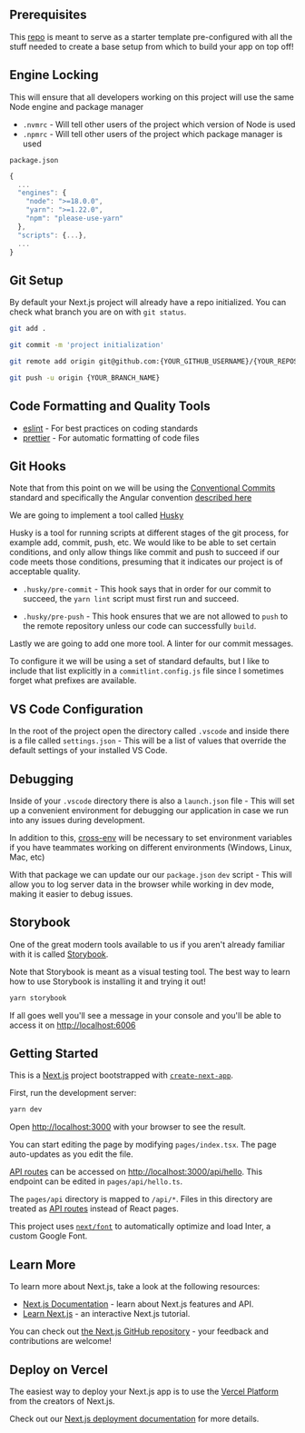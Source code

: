## Prerequisites

This [repo](https://github.com/georgearion/nextjs-starter-storybook) is meant to serve as a starter template pre-configured with all the stuff needed to create a base setup from which to build your app on top off!

## Engine Locking

This will ensure that all developers working on this project will use the same Node engine and package manager

- `.nvmrc` - Will tell other users of the project which version of Node is used
- `.npmrc` - Will tell other users of the project which package manager is used

`package.json`

```js
{
  ...
  "engines": {
    "node": ">=18.0.0",
    "yarn": ">=1.22.0",
    "npm": "please-use-yarn"
  },
  "scripts": {...},
  ...
}
```

## Git Setup

By default your Next.js project will already have a repo initialized. You can check what branch you are on with `git status`.

```bash
git add .

git commit -m 'project initialization'

git remote add origin git@github.com:{YOUR_GITHUB_USERNAME}/{YOUR_REPOSITORY_NAME}.git

git push -u origin {YOUR_BRANCH_NAME}
```

## Code Formatting and Quality Tools

- [eslint](https://eslint.org/) - For best practices on coding standards
- [prettier](https://prettier.io/) - For automatic formatting of code files

## Git Hooks

Note that from this point on we will be using the [Conventional Commits](https://www.conventionalcommits.org/en/v1.0.0/#summary) standard and specifically the Angular convention [described here](https://github.com/angular/angular/blob/22b96b9/CONTRIBUTING.md#type)

We are going to implement a tool called [Husky](https://typicode.github.io/husky/#/)

Husky is a tool for running scripts at different stages of the git process, for example add, commit, push, etc. We would like to be able to set certain conditions, and only allow things like commit and push to succeed if our code meets those conditions, presuming that it indicates our project is of acceptable quality.

- `.husky/pre-commit` - This hook says that in order for our commit to succeed, the `yarn lint` script must first run and succeed.

- `.husky/pre-push` - This hook ensures that we are not allowed to `push` to the remote repository unless our code can successfully `build`.

Lastly we are going to add one more tool. A linter for our commit messages.

To configure it we will be using a set of standard defaults, but I like to include that list explicitly in a `commitlint.config.js` file since I sometimes forget what prefixes are available.

## VS Code Configuration

In the root of the project open the directory called `.vscode` and inside there is a file called `settings.json` - This will be a list of values that override the default settings of your installed VS Code.

## Debugging

Inside of your `.vscode` directory there is also a `launch.json` file - This will set up a convenient environment for debugging our application in case we run into any issues during development.

In addition to this, [cross-env](https://www.npmjs.com/package/cross-env) will be necessary to set environment variables if you have teammates working on different environments (Windows, Linux, Mac, etc)

With that package we can update our our `package.json` `dev` script - This will allow you to log server data in the browser while working in dev mode, making it easier to debug issues.

## Storybook

One of the great modern tools available to us if you aren't already familiar with it is called [Storybook](https://storybook.js.org/).

Note that Storybook is meant as a visual testing tool. The best way to learn how to use Storybook is installing it and trying it out!

```bash
yarn storybook
```

If all goes well you'll see a message in your console and you'll be able to access it on [http://localhost:6006](http://localhost:6006/)

## Getting Started

This is a [Next.js](https://nextjs.org/) project bootstrapped with [`create-next-app`](https://github.com/vercel/next.js/tree/canary/packages/create-next-app).

First, run the development server:

```bash
yarn dev
```

Open [http://localhost:3000](http://localhost:3000) with your browser to see the result.

You can start editing the page by modifying `pages/index.tsx`. The page auto-updates as you edit the file.

[API routes](https://nextjs.org/docs/api-routes/introduction) can be accessed on [http://localhost:3000/api/hello](http://localhost:3000/api/hello). This endpoint can be edited in `pages/api/hello.ts`.

The `pages/api` directory is mapped to `/api/*`. Files in this directory are treated as [API routes](https://nextjs.org/docs/api-routes/introduction) instead of React pages.

This project uses [`next/font`](https://nextjs.org/docs/basic-features/font-optimization) to automatically optimize and load Inter, a custom Google Font.

## Learn More

To learn more about Next.js, take a look at the following resources:

- [Next.js Documentation](https://nextjs.org/docs) - learn about Next.js features and API.
- [Learn Next.js](https://nextjs.org/learn) - an interactive Next.js tutorial.

You can check out [the Next.js GitHub repository](https://github.com/vercel/next.js/) - your feedback and contributions are welcome!

## Deploy on Vercel

The easiest way to deploy your Next.js app is to use the [Vercel Platform](https://vercel.com/new?utm_medium=default-template&filter=next.js&utm_source=create-next-app&utm_campaign=create-next-app-readme) from the creators of Next.js.

Check out our [Next.js deployment documentation](https://nextjs.org/docs/deployment) for more details.
